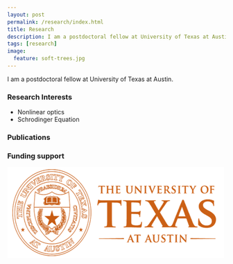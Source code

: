 ```yaml
---
layout: post
permalink: /research/index.html
title: Research
description: I am a postdoctoral fellow at University of Texas at Austin.
tags: [research]
image:
  feature: soft-trees.jpg
---
```


I am a postdoctoral fellow at University of Texas at Austin.

### Research Interests
* Nonlinear optics
* Schrodinger Equation


### Publications



### Funding support


<img src="/images/utaustin.png" alt="UT Austin logo" style="width:500px;height:210px;"> 





